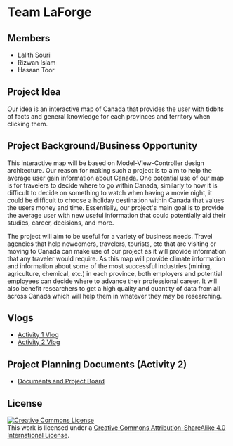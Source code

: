 # Team LaForge

## Members
* Lalith Souri
* Rizwan Islam
* Hasaan Toor

## Project Idea
Our idea is an interactive map of Canada that provides the user with tidbits of facts and general knowledge for each provinces and territory when clicking them.

## Project Background/Business Opportunity
This interactive map will be based on Model-View-Controller design architecture. Our reason for making such a project is to aim to help the average user gain information about Canada. One potential use of our map is for travelers to decide where to go within Canada, similarly to how it is difficult to decide on something to watch when having a movie night, it could be difficult to choose a holiday destination within Canada that values the users money and time. Essentially, our project's main goal is to provide the average user with new useful information that could potentially aid their studies, career, decisions, and more.

The project will aim to be useful for a variety of business needs. Travel agencies that help newcomers, travelers, tourists, etc that are visiting or moving to Canada can make use of our project as it will provide information that any traveler would require. As this map will provide climate information and information about some of the most successful industries (mining, agriculture, chemical, etc.) in each province, both employers and potential employees can decide where to advance their professional career. It will also benefit researchers to get a high quality and quantity of data from all across Canada which will help them in whatever they may be researching.

## Vlogs
* [Activity 1 Vlog](https://www.youtube.com/watch?v=HbZrESt8KsI&ab_channel=HasaanToor)
* [Activity 2 Vlog](https://www.youtube.com/watch?v=ANDIynAwp4M&ab_channel=HasaanToor)

## Project Planning Documents (Activity 2)
* [Documents and Project Board](./ProjectPlanningAndDocs)

## License

<a rel="license" href="http://creativecommons.org/licenses/by-sa/4.0/"><img alt="Creative Commons License" style="border-width:0" src="https://i.creativecommons.org/l/by-sa/4.0/88x31.png" /></a><br />This work is licensed under a <a rel="license" href="http://creativecommons.org/licenses/by-sa/4.0/">Creative Commons Attribution-ShareAlike 4.0 International License</a>.
